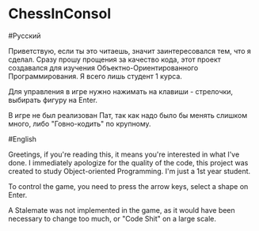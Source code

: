 # ChessInConsol
#Русский

Приветствую, если ты это читаешь, значит заинтересовался тем, что я сделал. 
Сразу прошу прощения за качество кода, этот проект создавался для изучения Объектно-Ориентированного Программирования. 
Я всего лишь студент 1 курса.

Для управления в игре нужно нажимать на клавиши - стрелочки, выбирать фигуру на Enter.

В игре не был реализован Пат, так как надо было бы менять слишком много, либо "Говно-кодить" по крупному.


#English

Greetings, if you're reading this, it means you're interested in what I've done. 
I immediately apologize for the quality of the code, this project was created to study Object-oriented Programming. 
I'm just a 1st year student.

To control the game, you need to press the arrow keys, select a shape on Enter.

A Stalemate was not implemented in the game, as it would have been necessary to change too much, or "Code Shit" on a large scale.